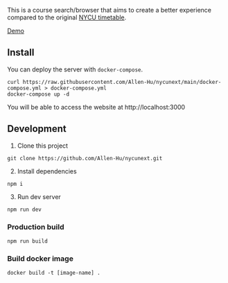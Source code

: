 This is a course search/browser that aims to create a better experience compared to the original [NYCU timetable](https://timetable.nycu.edu.tw/).

[Demo](https://timetable.yagami.dev)

## Install

You can deploy the server with `docker-compose`.
```
curl https://raw.githubusercontent.com/Allen-Hu/nycunext/main/docker-compose.yml > docker-compose.yml
docker-compose up -d
```

You will be able to access the website at http://localhost:3000

## Development

1. Clone this project
```
git clone https://github.com/Allen-Hu/nycunext.git
```

2. Install dependencies
```
npm i
```

3. Run dev server
```
npm run dev
```

### Production build
```
npm run build
```

### Build docker image
```
docker build -t [image-name] .
```
